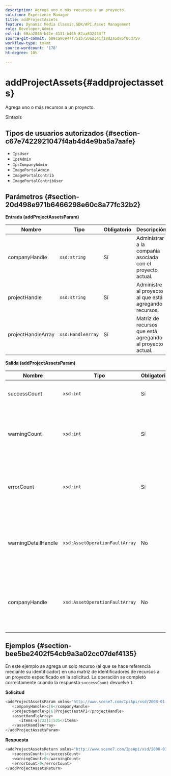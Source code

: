 ```yaml
---
description: Agrega uno o más recursos a un proyecto.
solution: Experience Manager
title: addProjectAssets
feature: Dynamic Media Classic,SDK/API,Asset Management
role: Developer,Admin
exl-id: 60aa2846-b41e-4131-b465-82aa832434f7
source-git-commit: b89ca96947f751b750623e1f18d2a5d86f0cd759
workflow-type: tm+mt
source-wordcount: '178'
ht-degree: 10%

---
```


# addProjectAssets{#addprojectassets}

Agrega uno o más recursos a un proyecto.

Sintaxis

## Tipos de usuarios autorizados {#section-c67e7422921047f4ab4d4e9ba5a7aafe}

* `IpsUser`
* `IpsAdmin`
* `IpsCompanyAdmin`
* `ImagePortalAdmin`
* `ImagePortalContrib`
* `ImagePortalContribUser`

## Parámetros {#section-20d498e971b6466298e60c8a77fc32b2}

**Entrada (addProjectAssetsParam)**

| Nombre | Tipo | Obligatorio | Descripción |
|---|---|---|---|
| companyHandle | `xsd:string` | Sí | Administrar a la compañía asociada con el proyecto actual. |
| projectHandle | `xsd:string` | Sí | Administre al proyecto al que está agregando recursos. |
| projectHandleArray | `xsd:HandleArray` | Sí | Matriz de recursos que está agregando al proyecto actual. |

**Salida (addProjectAssetsParam)**

| Nombre | Tipo | Obligatorio | Descripción |
|---|---|---|---|
| successCount | `xsd:int` | Sí | El número de recursos añadidos correctamente. |
| warningCount | `xsd:int` | Sí | Número de advertencias generadas cuando la operación intentó agregar recursos a un proyecto. |
| errorCount | `xsd:int` | Sí | Número de errores generados cuando la operación intentó agregar recursos a un proyecto. |
| warningDetailHandle | `xsd:AssetOperationFaultArray` | No | Matriz de advertencias generadas por los recursos cuando la operación intentó agregarlas a un proyecto. |
| companyHandle | `xsd:AssetOperationFaultArray` | No | Matriz de errores generados por los recursos cuando la operación intentó agregarlos a un proyecto. |

## Ejemplos {#section-bee5be2402f54cb9a3a02cc07def4135}

En este ejemplo se agrega un solo recurso (al que se hace referencia mediante su identificador) en una matriz de identificadores de recursos a un proyecto especificado en la solicitud. La operación se completó correctamente cuando la respuesta `successCount` devuelve `1`.

**Solicitud**

```java {.line-numbers}
<addProjectAssetsParam xmlns="http://www.scene7.com/IpsApi/xsd/2008-01-15">
   <companyHandle>c|6</companyHandle>
   <projectHandle>p|6|ProjectTestAPI</projectHandle>
   <assetHandleArray>
      <items>a|732|1|535</items>
   </assetHandleArray>
</addProjectAssetsParam>
```

**Respuesta**

```java {.line-numbers}
<addProjectAssetsReturn xmlns="http://www.scene7.com/IpsApi/xsd/2008-01-15">
   <successCount>1</successCount>
   <warningCount>0</warningCount>
   <errorCount>0</errorCount>
</addProjectAssetsReturn>
```
